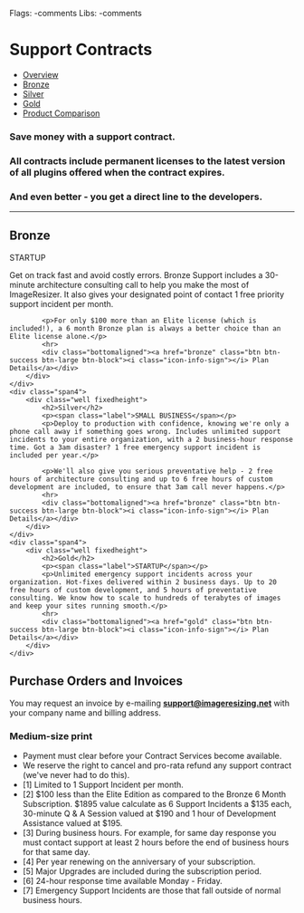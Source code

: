 Flags: -comments
Libs: -comments

# Support Contracts

<ul class="nav nav-pills">
  <li class="active"><a href="contracts">Overview</a></li>
  <li><a href="bronze">Bronze</a></li>
  <li><a href="silver">Silver</a></li>
  <li><a href="gold">Gold</a></li>
  <li><a href="comparison">Product Comparison</a></li>
</ul>


### Save money with a support contract. 

### All contracts include permanent licenses to the latest version of all plugins offered when the contract expires. 

### And even better - you get a direct line to the developers.

<hr>


<style type="text/css" media="screen">
/*
.fixedheight { height: 250px; position:relative; }
.bottomaligned { }
*/
.bronze {
    color: #f0b7a1; /* Old browsers */
    color: -moz-linear-gradient(top, #f0b7a1 0%, #8c3310 50%, #752201 51%, #bf6e4e 100%); /* FF3.6+ */
    color: -webkit-gradient(linear, left top, left bottom, color-stop(0%,#f0b7a1), color-stop(50%,#8c3310), color-stop(51%,#752201), color-stop(100%,#bf6e4e)); /*     Chrome,Safari4+ */
    color: -webkit-linear-gradient(top, #f0b7a1 0%,#8c3310 50%,#752201 51%,#bf6e4e 100%); /* Chrome10+,Safari5.1+ */
    color: -o-linear-gradient(top, #f0b7a1 0%,#8c3310 50%,#752201 51%,#bf6e4e 100%); /* Opera 11.10+ */
    color: -ms-linear-gradient(top, #f0b7a1 0%,#8c3310 50%,#752201 51%,#bf6e4e 100%); /* IE10+ */
    color: linear-gradient(to bottom, #f0b7a1 0%,#8c3310 50%,#752201 51%,#bf6e4e 100%); /* W3C */
- See more at: http://www.handy-html.com/build-a-cool-table-design-with-css3/#sthash.OHCFIpqx.dpuf
}

.bronze-bg {
    background: #f0b7a1; /* Old browsers */
    background: -moz-linear-gradient(top, #f0b7a1 0%, #8c3310 50%, #752201 51%, #bf6e4e 100%); /* FF3.6+ */
    background: -webkit-gradient(linear, left top, left bottom, color-stop(0%,#f0b7a1), color-stop(50%,#8c3310), color-stop(51%,#752201), color-stop(100%,#bf6e4e)); /*     Chrome,Safari4+ */
    background: -webkit-linear-gradient(top, #f0b7a1 0%,#8c3310 50%,#752201 51%,#bf6e4e 100%); /* Chrome10+,Safari5.1+ */
    background: -o-linear-gradient(top, #f0b7a1 0%,#8c3310 50%,#752201 51%,#bf6e4e 100%); /* Opera 11.10+ */
    background: -ms-linear-gradient(top, #f0b7a1 0%,#8c3310 50%,#752201 51%,#bf6e4e 100%); /* IE10+ */
    background: linear-gradient(to bottom, #f0b7a1 0%,#8c3310 50%,#752201 51%,#bf6e4e 100%); /* W3C */
- See more at: http://www.handy-html.com/build-a-cool-table-design-with-css3/#sthash.OHCFIpqx.dpuf
}
.icon-huge {
	font-size:10em;
}

</style>

<div class="row">
	<div class="span4">
		<div class="well fixedheight">
			<p align="center"><i class="icon-medkit icon-huge icon-white bronze"></i></p>
			<h2>Bronze</h2>
			<p><span class="label">STARTUP</span></p>
			<p>Get on track fast and avoid costly errors. Bronze Support includes a 30-minute architecture consulting call to help you make the most of ImageResizer. It also gives your designated point of contact 1 free priority support incident per month.</p>

			<p>For only $100 more than an Elite license (which is included!), a 6 month Bronze plan is always a better choice than an Elite license alone.</p>
			<hr>
           	<div class="bottomaligned"><a href="bronze" class="btn btn-success btn-large btn-block"><i class="icon-info-sign"></i> Plan Details</a></div>
		</div>
	</div>
	<div class="span4">
		<div class="well fixedheight">
			<h2>Silver</h2>
			<p><span class="label">SMALL BUSINESS</span></p>
			<p>Deploy to production with confidence, knowing we're only a phone call away if something goes wrong. Includes unlimited support incidents to your entire organization, with a 2 business-hour response time. Got a 3am disaster? 1 free emergency support incident is included per year.</p>

			<p>We'll also give you serious preventative help - 2 free hours of architecture consulting and up to 6 free hours of custom development are included, to ensure that 3am call never happens.</p>
			<hr>
           	<div class="bottomaligned"><a href="bronze" class="btn btn-success btn-large btn-block"><i class="icon-info-sign"></i> Plan Details</a></div>
		</div>
	</div>
	<div class="span4">
		<div class="well fixedheight">
			<h2>Gold</h2>
			<p><span class="label">STARTUP</span></p>
			<p>Unlimited emergency support incidents across your organization. Hot-fixes delivered within 2 business days. Up to 20 free hours of custom development, and 5 hours of preventative consulting. We know how to scale to hundreds of terabytes of images and keep your sites running smooth.</p>
			<hr>
           	<div class="bottomaligned"><a href="gold" class="btn btn-success btn-large btn-block"><i class="icon-info-sign"></i> Plan Details</a></div>
		</div>
	</div>
</div>




## Purchase Orders and Invoices

You may request an invoice by e-mailing **support@imageresizing.net** with your company name and billing address.

<script language="javascript" type="text/javascript">
<!--
function EJEJC_lc(th) { return false; }
// -->
</script>
<script src='http://www.e-junkie.com/ecom/box.js' type='text/javascript'></script>

### Medium-size print

* Payment must clear before your Contract Services become available.
* We reserve the right to cancel and pro-rata refund any support contract (we've never had to do this).
* <a name="note1">[1]</a> Limited to 1 Support Incident per month.
* <a name="note2">[2]</a> $100 less than the Elite Edition as compared to the Bronze 6 Month Subscription. $1895 value calculate as 6 Support Incidents a $135 each, 30-minute Q & A Session valued at $190 and 1 hour of Development Assistance valued at $195.</li>
* <a name="note3">[3]</a> During business hours. For example, for same day response you must contact support at least 2 hours before the end of business hours for that same day.
* <a name="note4">[4]</a> Per year renewing on the anniversary of your subscription.
* <a name="note5">[5]</a> Major Upgrades are included during the subscription period.
* <a name="note6">[6]</a> 24-hour response time available Monday - Friday.
* <a name="note7">[7]</a> Emergency Support Incidents are those that fall outside of normal business hours.
 